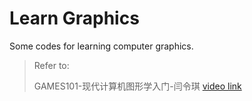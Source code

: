 # Learn Graphics

Some codes for learning computer graphics.

> Refer to: 
>
> GAMES101-现代计算机图形学入门-闫令琪 [video link](https://www.bilibili.com/video/BV1X7411F744)


